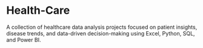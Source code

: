 # Health-Care
A collection of healthcare data analysis projects focused on patient insights, disease trends, and data-driven decision-making using Excel, Python, SQL, and Power BI.
